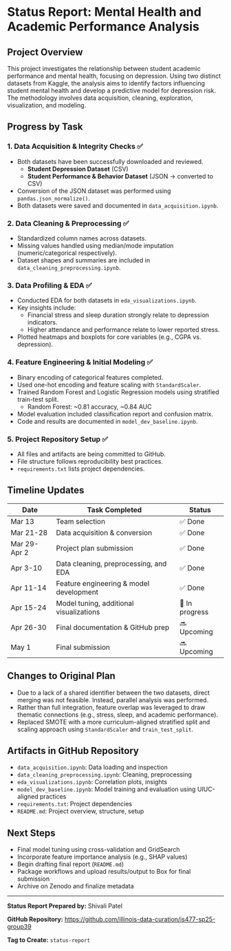 # Status Report: Mental Health and Academic Performance Analysis

## Project Overview
This project investigates the relationship between student academic performance and mental health, focusing on depression. Using two distinct datasets from Kaggle, the analysis aims to identify factors influencing student mental health and develop a predictive model for depression risk. The methodology involves data acquisition, cleaning, exploration, visualization, and modeling.

## Progress by Task

### 1. Data Acquisition & Integrity Checks ✅
- Both datasets have been successfully downloaded and reviewed.
  - **Student Depression Dataset** (CSV)
  - **Student Performance & Behavior Dataset** (JSON → converted to CSV)
- Conversion of the JSON dataset was performed using `pandas.json_normalize()`.
- Both datasets were saved and documented in `data_acquisition.ipynb`.

### 2. Data Cleaning & Preprocessing ✅
- Standardized column names across datasets.
- Missing values handled using median/mode imputation (numeric/categorical respectively).
- Dataset shapes and summaries are included in `data_cleaning_preprocessing.ipynb`.

### 3. Data Profiling & EDA ✅
- Conducted EDA for both datasets in `eda_visualizations.ipynb`.
- Key insights include:
  - Financial stress and sleep duration strongly relate to depression indicators.
  - Higher attendance and performance relate to lower reported stress.
- Plotted heatmaps and boxplots for core variables (e.g., CGPA vs. depression).

### 4. Feature Engineering & Initial Modeling ✅
- Binary encoding of categorical features completed.
- Used one-hot encoding and feature scaling with `StandardScaler`.
- Trained Random Forest and Logistic Regression models using stratified train-test split.
  - Random Forest: ~0.81 accuracy, ~0.84 AUC
- Model evaluation included classification report and confusion matrix.
- Code and results are documented in `model_dev_baseline.ipynb`.

### 5. Project Repository Setup ✅
- All files and artifacts are being committed to GitHub.
- File structure follows reproducibility best practices.
- `requirements.txt` lists project dependencies.

## Timeline Updates
| Date        | Task Completed                                                  | Status       |
|-------------|------------------------------------------------------------------|--------------|
| Mar 13      | Team selection                                                  | ✅ Done       |
| Mar 21-28   | Data acquisition & conversion                                   | ✅ Done       |
| Mar 29-Apr 2| Project plan submission                                         | ✅ Done       |
| Apr 3-10    | Data cleaning, preprocessing, and EDA                          | ✅ Done       |
| Apr 11-14   | Feature engineering & model development                         | ✅ Done       |
| Apr 15-24   | Model tuning, additional visualizations                         | 🚧 In progress|
| Apr 26-30   | Final documentation & GitHub prep                               | 🔜 Upcoming   |
| May 1       | Final submission                                                | 🔜 Upcoming   |

## Changes to Original Plan
- Due to a lack of a shared identifier between the two datasets, direct merging was not feasible. Instead, parallel analysis was performed.
- Rather than full integration, feature overlap was leveraged to draw thematic connections (e.g., stress, sleep, and academic performance).
- Replaced SMOTE with a more curriculum-aligned stratified split and scaling approach using `StandardScaler` and `train_test_split`.

## Artifacts in GitHub Repository 
- `data_acquisition.ipynb`: Data loading and inspection
- `data_cleaning_preprocessing.ipynb`: Cleaning, preprocessing
- `eda_visualizations.ipynb`: Correlation plots, insights
- `model_dev_baseline.ipynb`: Model training and evaluation using UIUC-aligned practices
- `requirements.txt`: Project dependencies
- `README.md`: Project overview, structure, setup

## Next Steps
- Final model tuning using cross-validation and GridSearch
- Incorporate feature importance analysis (e.g., SHAP values)
- Begin drafting final report (`README.md`)
- Package workflows and upload results/output to Box for final submission
- Archive on Zenodo and finalize metadata

---
**Status Report Prepared by:** Shivali Patel

**GitHub Repository:** https://github.com/illinois-data-curation/is477-sp25-group39

**Tag to Create:** `status-report`
